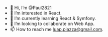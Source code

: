 - 👋 Hi, I’m @Paul2821
- 👀 I’m interested in React.
- 🌱 I’m currently learning React & Symfony.
- 💞️ I’m looking to collaborate on Web App.
- 📫 How to reach me luap.piazza@gmail.com.

<!---
Paul2821/Paul2821 is a ✨ special ✨ repository because its `README.md` (this file) appears on your GitHub profile.
You can click the Preview link to take a look at your changes.
--->
